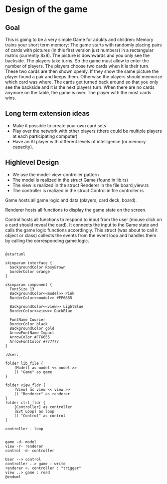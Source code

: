 # Design of the game

## Goal

This is going to be a very simple Game for adukts and children: Memory trains your short term memory: The game
starts with randomly placing pairs of cards with pictures (in this first version just numbers) in a rectangular
matrix (currently 8x8). The picture is downwards and you only see the backside.
The players take turns. So the game must allow to enter the number of players. The players choose two cards when
it is their turn. These two cards are then shown openly. If they show the same picture the player found a pair
and keeps them. Otherwise the players should memorize which card was where. The cards get turned back around so
that you only see the backside and it is the next players turn.
When there are no cards anymore on the table, the game is over. The player with the most cards wins.

## Long term extension ideas

- Make it possible to create your own card sets
- Play over the network with other players (there could be multiple players at each participating computer)
- Have an AI player with different levels of intelligence (or memory capacity).

## Highlevel Design

- We use the model-view-controller pattern
- The model is realized in the struct Game (found in lib.rs)
- The view is realized in the struct Renderer in the file board_view.rs
- The controller is realized in the struct Control in file controller.rs

Game hosts all game logic and data (players, card deck, board).

Renderer hosts all functions to display the game state on the screen.

Control hosts all functions to respond to input from the user (mouse click on a card should reveal the card). It
connects the input to the Game state and calls the game logic functions accordingly.
This struct (was about to call it object or class) collects the events from the event loop and handles them by
calling the corresponding game logic.

```plantuml

@startuml

skinparam interface {
  backgroundColor RosyBrown
  borderColor orange
}

skinparam component {
  FontSize 13
  BackgroundColor<<model>> Pink
  BorderColor<<model>> #FF6655

  BackgroundColor<<view>> LightBlue
  BorderColor<<view>> DarkBlue

  FontName Courier
  BorderColor black
  BackgroundColor gold
  ArrowFontName Impact
  ArrowColor #FF6655
  ArrowFontColor #777777
}

:User:

folder lib_file {
    [Model] as model << model >>
    () "Game" as game
}

folder view_fldr {
    [View] as view << view >>
    () "Renderer" as renderer
}
folder ctrl_fldr {
    [Controller] as controller
    [Evt Loop] as loop
    () "Control" as control
}

controller - loop


game -d- model 
view -r- renderer
control -d- controller

User --> control 
controller ..> game : write
renderer <. controller : "trigger"
view ..> game : read
@enduml

```
